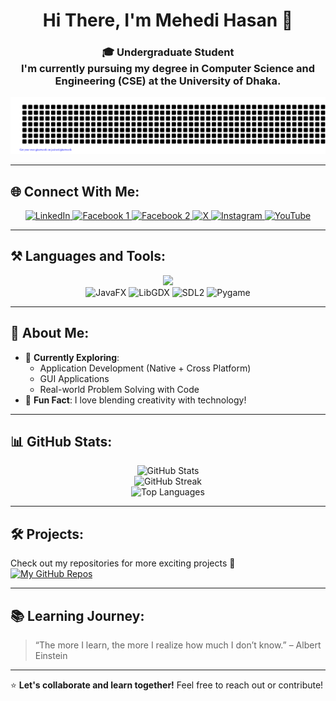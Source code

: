 <h1 align="center">Hi There, I'm Mehedi Hasan 👋</h1>

<h3 align="center">🎓 Undergraduate Student  <br>
I'm currently pursuing my degree in Computer Science and Engineering (CSE) at the <b>University of Dhaka</b>.</h3>

<div align="center">
  <img src="gitartwork.svg" alt="Mehedi Hasan GitArt" />
</div>

---

## 🌐 Connect With Me:

<p align="center">
  <a href="https://www.linkedin.com/in/mehedi-hasan-146a77307/">
    <img src="https://img.shields.io/badge/LinkedIn-0077B5?style=for-the-badge&logo=linkedin&logoColor=white" alt="LinkedIn" />
  </a>
  <a href="https://www.facebook.com/profile.php?id=100066649462473">
    <img src="https://img.shields.io/badge/Facebook-1877F2?style=for-the-badge&logo=facebook&logoColor=white" alt="Facebook 1" />
  </a>
  <a href="https://www.facebook.com/profile.php?id=100027011960450">
    <img src="https://img.shields.io/badge/Facebook-1877F2?style=for-the-badge&logo=facebook&logoColor=white" alt="Facebook 2" />
  </a>
  <a href="https://x.com/MehediHasa47803">
    <img src="https://img.shields.io/badge/X-000000?style=for-the-badge&logo=twitter&logoColor=white" alt="X" />
  </a>
  <a href="https://instagram.com/meh._.edii">
    <img src="https://img.shields.io/badge/Instagram-E4405F?style=for-the-badge&logo=instagram&logoColor=white" alt="Instagram" />
  </a>
  <a href="https://www.youtube.com/@MHmeHeDi_22">
    <img src="https://img.shields.io/badge/YouTube-FF0000?style=for-the-badge&logo=youtube&logoColor=white" alt="YouTube" />
  </a>
</p>

---

## ⚒️ Languages and Tools:

<p align="center">
  <img src="https://skillicons.dev/icons?i=flutter,java,python,cpp,c,mysql,androidstudio,kotlin,github,git,html,css,javascript,figma" />
  <br>
  <img src="https://img.shields.io/badge/JavaFX-1E82CD?style=for-the-badge&logo=openjfx&logoColor=white" alt="JavaFX" />
  <img src="https://img.shields.io/badge/LibGDX-ED1C24?style=for-the-badge&logo=libgdx&logoColor=white" alt="LibGDX" />
  <img src="https://img.shields.io/badge/SDL2-0033A0?style=for-the-badge&logo=sdl&logoColor=white" alt="SDL2" />
  <img src="https://img.shields.io/badge/PyGame-3776AB?style=for-the-badge&logo=python&logoColor=white" alt="Pygame" />
</p>

---

## 🌱 About Me:

- 🔭 **Currently Exploring**:
  - Application Development (Native + Cross Platform)
  - GUI Applications
  - Real-world Problem Solving with Code
- 🌟 **Fun Fact**: I love blending creativity with technology!

---

## 📊 GitHub Stats:

<p align="center">
  <img src="https://github-readme-stats.vercel.app/api?username=hasan-mehedii&show_icons=true&theme=radical" alt="GitHub Stats" />
  <br>
  <img src="https://github-readme-streak-stats.herokuapp.com/?user=hasan-mehedii&theme=radical" alt="GitHub Streak" />
  <br>
  <img src="https://github-readme-stats.vercel.app/api/top-langs/?username=hasan-mehedii&layout=compact&theme=radical" alt="Top Languages" />
</p>

---

## 🛠️ Projects:

Check out my repositories for more exciting projects 🚀  
[![My GitHub Repos](https://img.shields.io/badge/My_Repositories-Click_Here-informational?style=for-the-badge&logo=github&logoColor=white&color=2bbc8a)](https://github.com/hasan-mehedii?tab=repositories)

---

## 📚 Learning Journey:

> “The more I learn, the more I realize how much I don’t know.” – Albert Einstein  

---

⭐ **Let's collaborate and learn together!** Feel free to reach out or contribute!  
